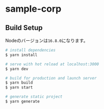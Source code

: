 # sample-corp

## Build Setup

Nodeのバージョンは`16.8.0`になります。

```bash
# install dependencies
$ yarn install

# serve with hot reload at localhost:3000
$ yarn dev

# build for production and launch server
$ yarn build
$ yarn start

# generate static project
$ yarn generate
```
